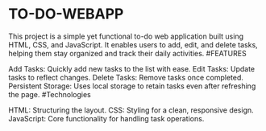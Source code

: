 # TO-DO-WEBAPP

This project is a simple yet functional to-do web application built using HTML, CSS, and JavaScript. It enables users to add, edit, and delete tasks, helping them stay organized and track their daily activities.
#FEATURES

Add Tasks: Quickly add new tasks to the list with ease.
Edit Tasks: Update tasks to reflect changes.
Delete Tasks: Remove tasks once completed.
Persistent Storage: Uses local storage to retain tasks even after refreshing the page.
#Technologies

HTML: Structuring the layout.
CSS: Styling for a clean, responsive design.
JavaScript: Core functionality for handling task operations.
